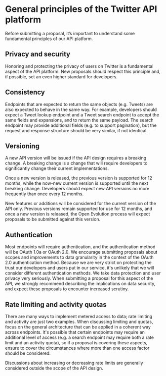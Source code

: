 # General principles of the Twitter API platform

Before submitting a proposal, it’s important to understand some fundamental principles of our API platform.

## Privacy and security

Honoring and protecting the privacy of users on Twitter is a fundamental aspect of the API platform. New proposals should respect this principle and, if possible, set an even higher standard for developers.

## Consistency

Endpoints that are expected to return the same objects (e.g. Tweets) are also expected to behave in the same way. For example, developers should expect a Tweet lookup endpoint and a Tweet search endpoint to accept the same fields and expansions, and to return the same payload. The search endpoint may provide additional fields (e.g. to support pagination), but the request and response structure should be very similar, if not identical.

## Versioning

A new API version will be issued if the API design requires a breaking change. A breaking change is a change that will require developers to significantly change their current implementations.

Once a new version is released, the previous version is supported for 12 months, while the now-new current version is supported until the next breaking change. Developers should expect new API versions no more frequently than once every 12 months.

New features or additions will be considered for the current version of the API only. Previous versions remain supported for use for 12 months, and once a new version is released, the Open Evolution process will expect proposals to be submitted against this version.

## Authentication

Most endpoints will require authentication, and the authentication method will be OAuth 1.0a or OAuth 2.0. We encourage submitting proposals about scopes and improvements to data granularity in the context of the OAuth 2.0 authentication method. Because we are very strict on protecting the trust our developers and users put in our service, it's unlikely that we will consider different authentication methods. We take data protection and user privacy very seriously. When submitting a proposal for this aspect of the API, we strongly recommend describing the implications on data security, and expect these proposals to encounter increased scrutiny.

## Rate limiting and activity quotas

There are many ways to implement metered access to data; rate limiting and activity are just two examples. When discussing limiting and quotas, focus on the general architecture that can be applied in a coherent way across endpoints. It's possible that certain endpoints may require an additional level of access (e.g. a search endpoint may require both a rate limit and an activity quota), so if a proposal is covering these aspects, ensure to cover the circumstances where more than one access factor should be considered.

Discussions about increasing or decreasing rate limits are generally considered outside the scope of the API design.

